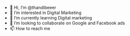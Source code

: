 - 👋 Hi, I’m @thandibeeer
- 👀 I’m interested in Digital Marketing
- 🌱 I’m currently learning Digital marketing
- 💞️ I’m looking to collaborate on Google and Facebook ads
- 📫 How to reach me 

<!---
thandibeeer/thandibeeer is a ✨ special ✨ repository because its `README.md` (this file) appears on your GitHub profile.
You can click the Preview link to take a look at your changes.
--->
